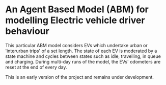 # An Agent Based Model (ABM) for modelling Electric vehicle driver behaviour


This particular ABM model considers EVs which undertake urban or 'interurban trips' of a set length. The state of each EV is moderated by a state machine and cycles between states such as idle, travelling, in queue and charging. 
During multi-day runs of the model, the EVs' odometers are reset at the end of every day. 

This is an early version of the project and remains under development.